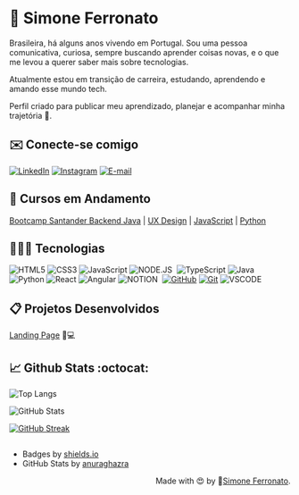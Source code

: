 # 💫 Simone Ferronato

Brasileira, há alguns anos vivendo em Portugal.
Sou uma pessoa comunicativa, curiosa, sempre buscando aprender coisas novas, e o que me levou a querer saber mais sobre tecnologias.

Atualmente estou em transição de carreira, estudando, aprendendo e amando esse mundo tech. 

Perfil criado para publicar meu aprendizado, planejar e acompanhar minha trajetória 🚀.

## ✉️ Conecte-se comigo
[![LinkedIn](https://img.shields.io/badge/LinkedIn-000?style=for-the-badge&logo=linkedin&logoColor=0E76A8)](https://www.linkedin.com/in/simone-ferronato/)
[![Instagram](https://img.shields.io/badge/Instagram-000?style=for-the-badge&logo=instagram)](https://www.instagram.com/simoneferronato/)
[![E-mail](https://img.shields.io/badge/-Email-000?style=for-the-badge&logo=microsoft-outlook&logoColor=FF00F6&color:FFF)](mailto:simoneferronato0221@gmail.com)

## 📒 Cursos em Andamento
[Bootcamp Santander Backend Java](https://web.dio.me/track/santander-bootcamp-2023-backend-java) |
[UX Design](https://www.coursera.org/professional-certificates/google-ux-design) |
[JavaScript](https://www.estudonauta.com/) |
[Python](https://www.estudonauta.com/)

## 👩🏽‍💻 Tecnologias
![HTML5](https://img.shields.io/badge/HTML5-000?style=for-the-badge&logo=html5)
![CSS3](https://img.shields.io/badge/CSS3-000?style=for-the-badge&logo=css3&logoColor=264CE4)
![JavaScript](https://img.shields.io/badge/JavaScript-000?style=for-the-badge&logo=javascript)
![NODE.JS](https://img.shields.io/badge/Node.js-000?style=for-the-badge&logo=nodedotjs&logoColor=white)&nbsp;
![TypeScript](https://img.shields.io/badge/TypeScript-000?style=for-the-badge&logo=typescript)
![Java](https://img.shields.io/badge/Java-000?style=for-the-badge&logo=java)
![Python](https://img.shields.io/badge/Python-000?style=for-the-badge&logo=python)
![React](https://img.shields.io/badge/React-000?style=for-the-badge&logo=react)
![Angular](https://img.shields.io/badge/Angular-000?style=for-the-badge&logo=angular&logoColor=C3002F)
![NOTION](https://img.shields.io/badge/Notion-000000.svg?style=for-the-badge&logo=Notion&logoColor=white)&nbsp;
[![GitHub](https://img.shields.io/badge/GitHub-000?style=for-the-badge&logo=github&logoColor=30A3DC)](https://docs.github.com/)
[![Git](https://img.shields.io/badge/Git-000?style=for-the-badge&logo=git&logoColor=E94D5F)](https://git-scm.com/doc)
![VSCODE](https://img.shields.io/badge/Visual%20Studio%20Code-000000.svg?style=for-the-badge&logo=Visual-Studio-Code&logoColor=white)&nbsp;

## 📋 Projetos Desenvolvidos

[Landing Page](https://simoneferronato.github.io/landing-page/) 🥇💻

## 📈 Github Stats :octocat:

![Top Langs](https://github-readme-stats-git-masterrstaa-rickstaa.vercel.app/api/top-langs/?username=simoneferronato&layout=compact&bg_color=000&border_color=30A3DC&title_color=E94D5F&text_color=FFF)

![GitHub Stats](https://github-readme-stats.vercel.app/api?username=simoneferronato&theme=transparent&bg_color=000&border_color=30A3DC&show_icons=true&icon_color=30A3DC&title_color=E94D5F&text_color=FFF)

[![GitHub Streak](https://streak-stats.demolab.com/?user=simoneferronato&theme=bear&background=000&border=30A3DC&dates=FFF)](https://git.io/streak-stats)

##
- Badges by <a href="https://shields.io/">shields.io</a><br>
- GitHub Stats by <a href="https://github.com/anuraghazra/github-readme-stats">anuraghazra</a>

<div align="right">Made with 😍 by 🔗<a href="https://github.com/simoneferronato">Simone Ferronato</a>.</div>


